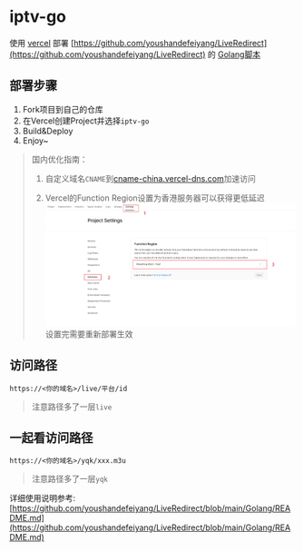 # iptv-go
使用 [vercel](https://vercel.com/) 部署 [https://github.com/youshandefeiyang/LiveRedirect](https://github.com/youshandefeiyang/LiveRedirect) 的 [Golang脚本](https://github.com/youshandefeiyang/LiveRedirect/tree/main/Golang/liveurls)

## 部署步骤
1. Fork项目到自己的仓库
2. 在Vercel创建Project并选择`iptv-go`
3. Build&Deploy
4. Enjoy~

> 国内优化指南：
>
> 1. 自定义域名`CNAME`到[cname-china.vercel-dns.com](cname-china.vercel-dns.com)加速访问
>
> 2. Vercel的Function Region设置为香港服务器可以获得更低延迟
> ![Vercel设置](.github/asserts/region.png)
> 设置完需要重新部署生效

## 访问路径

`https://<你的域名>/live/平台/id`

> 注意路径多了一层`live`

## 一起看访问路径

`https://<你的域名>/yqk/xxx.m3u`

> 注意路径多了一层`yqk`


详细使用说明参考: [https://github.com/youshandefeiyang/LiveRedirect/blob/main/Golang/README.md](https://github.com/youshandefeiyang/LiveRedirect/blob/main/Golang/README.md)
